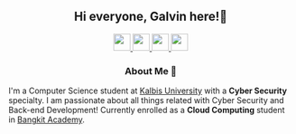 <div align="center" margin="40px">
<h2> Hi everyone, Galvin here!👋 </h2>

<!--Social Media Logos-->
<a href="https://www.linkedin.com/in/galviinn/">
  <img width="30px" src="https://cdn.simpleicons.org/linkedin"  />
</a>
<a href="https://steamcommunity.com/id/Galviinn/">
  <img width="30px" src="https://cdn.simpleicons.org/steam" />
</a>
<a href="mailto:vincencius.galvin@gmail.com">
  <img width="30px" src="https://cdn.simpleicons.org/gmail" />
</a>
<a href="https://www.youtube.com/channel/UCqRtDe4_Kf1LQWVsR4pwzHA">
  <img width="30px" src="https://cdn.simpleicons.org/youtube" />
</a><br />

</div>

<div align="center">
<h3>About Me 🤵</h3> </div>
<p>I'm a Computer Science student at <a href="https://kalbis.ac.id">Kalbis University</a> with a <b>Cyber Security</b> specialty.  
I am passionate about all things related with Cyber Security and Back-end Development! Currently enrolled as a  
<b>Cloud Computing</b> student in <a href="https://www.linkedin.com/company/bangkit-academy/">Bangkit Academy</a>.</p>

<!--
**Galviinn/Galviinn** is a ✨ _special_ ✨ repository because its `README.md` (this file) appears on your GitHub profile.

Here are some ideas to get you started:

- 🔭 I’m currently working on ...
- 🌱 I’m currently learning ...
- 👯 I’m looking to collaborate on ...
- 🤔 I’m looking for help with ...
- 💬 Ask me about ...
- 📫 How to reach me: ...
- 😄 Pronouns: ...
- ⚡ Fun fact: ...
-->
